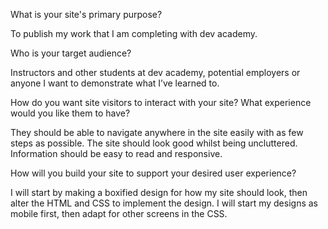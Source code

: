 ﻿What is your site's primary purpose? 

  To publish my work that I am completing with dev academy.
 
Who is your target audience? 

  Instructors and other students at dev academy, potential employers or anyone I want to demonstrate what I’ve learned to. 

How do you want site visitors to interact with your site? What experience would you like them to have? 

  They should be able to navigate anywhere in the site easily with as few steps as possible. The site should look good whilst being uncluttered. Information should be easy to read and responsive.
 
How will you build your site to support your desired user experience? 

  I will start by making a boxified design for how my site should look, then alter the HTML and CSS to implement the design. I will start my designs as mobile first, then adapt for other screens in the CSS. 
